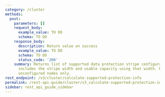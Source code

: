 ```yaml
---
category: /cluster
methods:
  post:
    parameters: []
    request_body:
      example_value: TO DO
      schema: TO DO
    response_body:
      description: Return value on success
      example_value: TO DO
      schema: TO DO
      status_code: '200'
    summary: Returns list of supported data protection stripe configuration(s). This
      includes the stripe width and usable capacity using that width. For use with
      unconfigured nodes only.
rest_endpoint: /v3/cluster/calculate-supported-protection-info
permalink: /rest-api-guide/cluster/v3_calculate-supported-protection-info.html
sidebar: rest_api_guide_sidebar
---
```

